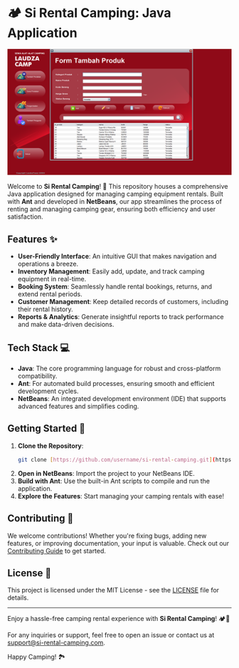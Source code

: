 # 🏕️ Si Rental Camping: Java Application

![Si Rental Camping Logo](src/img/demo.png)

Welcome to **Si Rental Camping**! 🎉 This repository houses a comprehensive Java application designed for managing camping equipment rentals. Built with **Ant** and developed in **NetBeans**, our app streamlines the process of renting and managing camping gear, ensuring both efficiency and user satisfaction.

## Features ✨
- **User-Friendly Interface**: An intuitive GUI that makes navigation and operations a breeze.
- **Inventory Management**: Easily add, update, and track camping equipment in real-time.
- **Booking System**: Seamlessly handle rental bookings, returns, and extend rental periods.
- **Customer Management**: Keep detailed records of customers, including their rental history.
- **Reports & Analytics**: Generate insightful reports to track performance and make data-driven decisions.

## Tech Stack 💻
- **Java**: The core programming language for robust and cross-platform compatibility.
- **Ant**: For automated build processes, ensuring smooth and efficient development cycles.
- **NetBeans**: An integrated development environment (IDE) that supports advanced features and simplifies coding.

## Getting Started 🚀
1. **Clone the Repository**: 
    ```sh
    git clone [https://github.com/username/si-rental-camping.git](https://github.com/AlfeusMartinus/si-rental-camping.git)
    ```
2. **Open in NetBeans**: Import the project to your NetBeans IDE.
3. **Build with Ant**: Use the built-in Ant scripts to compile and run the application.
4. **Explore the Features**: Start managing your camping rentals with ease!

## Contributing 🤝
We welcome contributions! Whether you're fixing bugs, adding new features, or improving documentation, your input is valuable. Check out our [Contributing Guide](CONTRIBUTING.md) to get started.

## License 📜
This project is licensed under the MIT License - see the [LICENSE](LICENSE) file for details.

---

Enjoy a hassle-free camping rental experience with **Si Rental Camping**! 🏕️🌟

For any inquiries or support, feel free to open an issue or contact us at support@si-rental-camping.com.

Happy Camping! 🏞️
